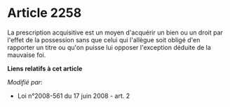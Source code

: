 # Article 2258

La prescription acquisitive est un moyen d'acquérir un bien ou un droit par l'effet de la possession sans que celui qui
l'allègue soit obligé d'en rapporter un titre ou qu'on puisse lui opposer l'exception déduite de la mauvaise foi.

**Liens relatifs à cet article**

_Modifié par_:

  - Loi n°2008-561 du 17 juin 2008 - art. 2
